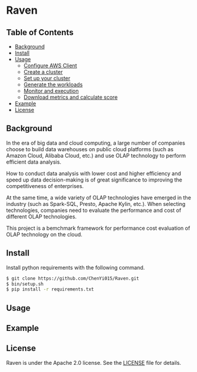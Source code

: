 # Raven

## Table of Contents

- [Background](#background)
- [Install](#Install)
- [Usage](#usage)
    - [Configure AWS Client](#configure-aws-client)
    - [Create a cluster](#create-a-cluster)
    - [Set up your cluster](#set-up-your-cluster)
    - [Generate the workloads](#generate-the-workloads)
    - [Monitor and execution](#monitor-and-execution)
    - [Download metrics and calculate score](#download-metrics-and-calculate-score)
- [Example](#example)
- [License](#License)

## Background

In the era of big data and cloud computing, a large number of companies choose to build data warehouses on public cloud platforms (such as Amazon Cloud, Alibaba Cloud, etc.) and use OLAP technology to perform efficient data analysis.

How to conduct data analysis with lower cost and higher efficiency and speed up data decision-making is of great significance to improving the competitiveness of enterprises.

At the same time, a wide variety of OLAP technologies have emerged in the industry (such as Spark-SQL, Presto, Apache Kylin, etc.). When selecting technologies, companies need to evaluate the performance and cost of different OLAP technologies.

This project is a bemchmark framework for performance cost evaluation of OLAP technology on the cloud.

## Install

Install python requirements with the following command.

```bash
$ git clone https://github.com/ChenYi015/Raven.git
$ bin/setup.sh
$ pip install -r requirements.txt
```

## Usage


## Example


## License

Raven is under the Apache 2.0 license. See the [LICENSE](LICENSE) file for details.
